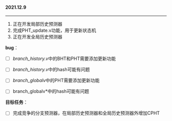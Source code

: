 #### 2021.12.9

---

1. 正在开发局部历史预测器
2. 完成PHT_update.v功能，用于更新状态机
3. 正在开发全局历史预测器



**bug**：

- [ ] *branch_history.v*中的BHT和PHT需要添加更新功能
- [ ] *branch_history.v*中的hash可能有问题
- [ ] *branch_globalv*中的PHT需要添加更新功能
- [ ] branch_globalv*中的hash可能有问题



**目标任务**：

- [ ] 完成竞争的分支预测器，在局部历史预测器和全局历史预测器外增加CPHT

